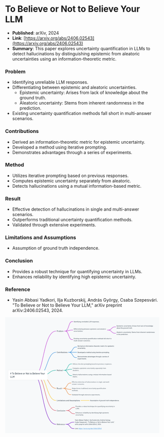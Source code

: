 # To Believe or Not to Believe Your LLM
- **Published**: arXiv, 2024
- **Link**: [https://arxiv.org/abs/2406.02543](https://arxiv.org/abs/2406.02543)
- **Summary**: This paper explores uncertainty quantification in LLMs to detect hallucinations by distinguishing epistemic from aleatoric uncertainties using an information-theoretic metric.

### Problem
- Identifying unreliable LLM responses.
- Differentiating between epistemic and aleatoric uncertainties.
  - Epistemic uncertainty: Arises from lack of knowledge about the ground truth.
  - Aleatoric uncertainty: Stems from inherent randomness in the prediction.
- Existing uncertainty quantification methods fall short in multi-answer scenarios.

### Contributions
- Derived an information-theoretic metric for epistemic uncertainty.
- Developed a method using iterative prompting.
- Demonstrates advantages through a series of experiments.

### Method
- Utilizes iterative prompting based on previous responses.
- Computes epistemic uncertainty separately from aleatoric.
- Detects hallucinations using a mutual information-based metric.

### Result
- Effective detection of hallucinations in single and multi-answer scenarios.
- Outperforms traditional uncertainty quantification methods.
- Validated through extensive experiments.

### Limitations and Assumptions
- Assumption of ground truth independence.

### Conclusion
- Provides a robust technique for quantifying uncertainty in LLMs.
- Enhances reliability by identifying high epistemic uncertainty.

### Reference
- Yasin Abbasi Yadkori, Ilja Kuzborskij, András György, Csaba Szepesvári. "To Believe or Not to Believe Your LLM," arXiv preprint arXiv:2406.02543, 2024.


![Mind Map](images/believe_or_not.png)
